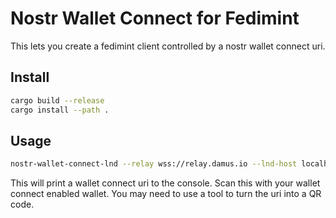 # Nostr Wallet Connect for Fedimint

This lets you create a fedimint client controlled by a nostr wallet connect uri.

## Install

```bash
cargo build --release
cargo install --path .
```

## Usage

```bash
nostr-wallet-connect-lnd --relay wss://relay.damus.io --lnd-host localhost --lnd-port 10009 --macaroon-file ~/.lnd/data/chain/bitcoin/mainnet/admin.macaroon --cert-file ~/.lnd/tls.cert
```

This will print a wallet connect uri to the console. Scan this with your wallet connect enabled wallet.
You may need to use a tool to turn the uri into a QR code.
